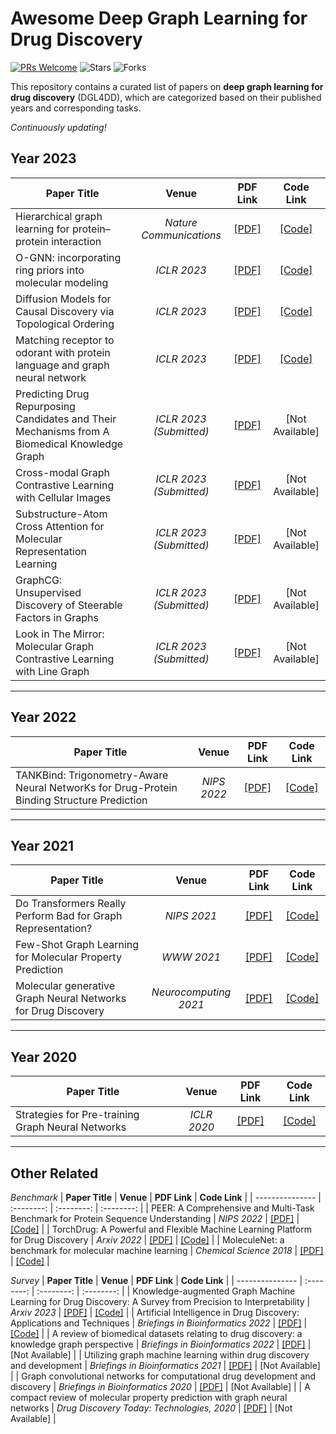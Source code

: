 # Awesome Deep Graph Learning for Drug Discovery
[![PRs Welcome](https://img.shields.io/badge/PRs-welcome-yellow.svg)](https://github.com/YuanchenBei/Awesome-Deep-Graph-Learning-for-Drug-Discovery) 
![Stars](https://img.shields.io/github/stars/YuanchenBei/Awesome-Deep-Graph-Learning-for-Drug-Discovery?color=green)  ![Forks](https://img.shields.io/github/forks/YuanchenBei/Awesome-Deep-Graph-Learning-for-Drug-Discovery?color=blue)

This repository contains a curated list of papers on **deep graph learning for drug discovery** (DGL4DD), which are categorized based on their published years and corresponding tasks.

*Continuously updating!*

 ## Year 2023
| **Paper Title** | **Venue** | **PDF Link** | **Code Link** |
| --------------- | :--------: | :--------: | :--------: | 
| Hierarchical graph learning for protein–protein interaction | _Nature Communications_ | [[PDF]](https://www.nature.com/articles/s41467-023-36736-1.pdf) | [[Code]](https://github.com/zqgao22/HIGH-PPI) |
| O-GNN: incorporating ring priors into molecular modeling | _ICLR 2023_ | [[PDF]](https://openreview.net/pdf?id=5cFfz6yMVPU) | [[Code]](https://github.com/O-GNN/O-GNN) |
| Diffusion Models for Causal Discovery via Topological Ordering | _ICLR 2023_ | [[PDF]](https://openreview.net/pdf?id=Idusfje4-Wq) | [[Code]](https://github.com/vios-s/DiffAN) |
| Matching receptor to odorant with protein language and graph neural network | _ICLR 2023_ | [[PDF]](https://openreview.net/pdf?id=q9VherQJd8_) | [[Code]](https://github.com/MatejHl/Receptor2Odorant) |
| Predicting Drug Repurposing Candidates and Their Mechanisms from A Biomedical Knowledge Graph | _ICLR 2023 (Submitted)_ | [[PDF]](https://openreview.net/pdf?id=YycrpoVQB4G) | [Not Available] |
| Cross-modal Graph Contrastive Learning with Cellular Images | _ICLR 2023 (Submitted)_ | [[PDF]](https://openreview.net/pdf?id=V_V53-WG9m6) | [Not Available] |
| Substructure-Atom Cross Attention for Molecular Representation Learning | _ICLR 2023 (Submitted)_ | [[PDF]](https://openreview.net/pdf?id=WFewvIEb0aT) | [Not Available] |
| GraphCG: Unsupervised Discovery of Steerable Factors in Graphs | _ICLR 2023 (Submitted)_ | [[PDF]](https://openreview.net/pdf?id=wUcNUTnOvq) | [Not Available] |
| Look in The Mirror: Molecular Graph Contrastive Learning with Line Graph | _ICLR 2023 (Submitted)_ | [[PDF]](https://openreview.net/pdf?id=pzH2Sltp2--) | [Not Available] |
----------

## Year 2022
| **Paper Title** | **Venue** | **PDF Link** | **Code Link** |
| --------------- | :--------: | :--------: | :--------: | 
| TANKBind: Trigonometry-Aware Neural NetworKs for Drug-Protein Binding Structure Prediction | _NIPS 2022_ | [[PDF]](https://papers.nips.cc/paper_files/paper/2022/file/2f89a23a19d1617e7fb16d4f7a049ce2-Paper-Conference.pdf) | [[Code]](https://github.com/luwei0917/TankBind) |
----------


## Year 2021
| **Paper Title** | **Venue** | **PDF Link** | **Code Link** |
| --------------- | :--------: | :--------: | :--------: | 
| Do Transformers Really Perform Bad for Graph Representation? | _NIPS 2021_ | [[PDF]](https://arxiv.org/pdf/2106.05234.pdf) | [[Code]](https://github.com/Microsoft/Graphormer) |
| Few-Shot Graph Learning for Molecular Property Prediction | _WWW 2021_ | [[PDF]](https://dl.acm.org/doi/pdf/10.1145/3442381.3450112) | [[Code]](https://github.com/zhichunguo/Meta-MGNN) |
| Molecular generative Graph Neural Networks for Drug Discovery | _Neurocomputing 2021_ | [[PDF]](https://arxiv.org/pdf/2012.07397.pdf) | [[Code]](https://github.com/PietroMSB/MG2N2) |
----------


## Year 2020
| **Paper Title** | **Venue** | **PDF Link** | **Code Link** |
| --------------- | :--------: | :--------: | :--------: | 
| Strategies for Pre-training Graph Neural Networks | _ICLR 2020_ | [[PDF]](https://openreview.net/pdf?id=HJlWWJSFDH) | [[Code]](https://github.com/snap-stanford/pretrain-gnns) |
----------
 
 
## Other Related

*Benchmark*
| **Paper Title** | **Venue** | **PDF Link** | **Code Link** |
| --------------- | :--------: | :--------: | :--------: | 
| PEER: A Comprehensive and Multi-Task Benchmark for Protein Sequence Understanding | _NIPS 2022_ | [[PDF]](https://proceedings.neurips.cc/paper_files/paper/2022/file/e467582d42d9c13fa9603df16f31de6d-Paper-Datasets_and_Benchmarks.pdf) | [[Code]](https://github.com/DeepGraphLearning/PEER_Benchmark) |
| TorchDrug: A Powerful and Flexible Machine Learning Platform for Drug Discovery | _Arxiv 2022_ | [[PDF]](https://arxiv.org/pdf/2202.08320.pdf) | [[Code]](https://github.com/DeepGraphLearning/torchdrug) |
| MoleculeNet: a benchmark for molecular machine learning | _Chemical Science 2018_ | [[PDF]](https://pubs.rsc.org/en/content/articlepdf/2018/sc/c7sc02664a) | [[Code]](https://github.com/deepchem/deepchem) |


*Survey*
| **Paper Title** | **Venue** | **PDF Link** | **Code Link** |
| --------------- | :--------: | :--------: | :--------: | 
| Knowledge-augmented Graph Machine Learning for Drug Discovery: A Survey from Precision to Interpretability | _Arxiv 2023_ | [[PDF]](https://arxiv.org/pdf/2302.08261.pdf) | [[Code]](https://github.com/zhiqiangzhongddu/Awesome-Knowledge-augmented-GML-for-Drug-Discovery) |
| Artificial Intelligence in Drug Discovery: Applications and Techniques | _Briefings in Bioinformatics 2022_ | [[PDF]](https://arxiv.org/pdf/2106.05386.pdf) | [[Code]](https://github.com/dengjianyuan/Survey_AI_Drug_Discovery) |
| A review of biomedical datasets relating to drug discovery: a knowledge graph perspective | _Briefings in Bioinformatics 2022_ | [[PDF]](https://academic.oup.com/bib/article-abstract/23/6/bbac404/6712301) | [Not Available] |
| Utilizing graph machine learning within drug discovery and development | _Briefings in Bioinformatics 2021_ | [[PDF]](https://academic.oup.com/bib/article/22/6/bbab159/6278145) | [Not Available] |
| Graph convolutional networks for computational drug development and discovery | _Briefings in Bioinformatics 2020_ | [[PDF]](https://www.sciencedirect.com/science/article/pii/S1740674920300305) | [Not Available] |
| A compact review of molecular property prediction with graph neural networks | _Drug Discovery Today: Technologies, 2020_ | [[PDF]](https://academic.oup.com/bib/article/21/3/919/5498046) | [Not Available] |

